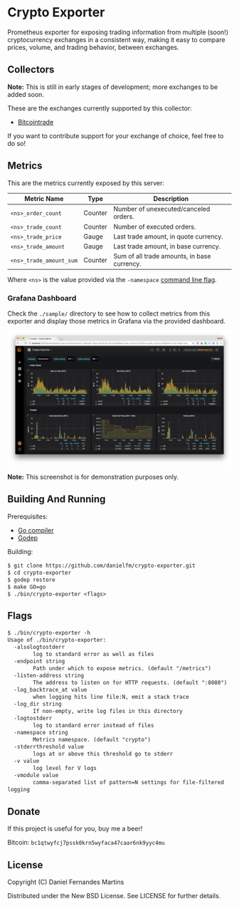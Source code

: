 # Crypto Exporter

Prometheus exporter for exposing trading information from multiple (soon!)
cryptocurrency exchanges in a consistent way, making it easy to compare prices,
volume, and trading behavior, between exchanges.

## Collectors

**Note:** This is still in early stages of development; more exchanges to be
added soon.

These are the exchanges currently supported by this collector:

- [Bitcointrade](https://bitcointrade.com.br)

If you want to contribute support for your exchange of choice, feel free to do
so!

## Metrics

This are the metrics currently exposed by this server:

| Metric Name             | Type    | Description                                 | 
|-------------------------|---------|---------------------------------------------|
| `<ns>_order_count`      | Counter | Number of unexecuted/canceled orders.       |
| `<ns>_trade_count`      | Counter | Number of executed orders.                  |
| `<ns>_trade_price`      | Gauge   | Last trade amount, in quote currency.       |
| `<ns>_trade_amount`     | Gauge   | Last trade amount, in base currency.        |
| `<ns>_trade_amount_sum` | Counter | Sum of all trade amounts, in base currency. |

Where `<ns>` is the value provided via the `-namespace` [command line flag](#flags).

### Grafana Dashboard

Check the `./sample/` directory to see how to collect metrics from this
exporter and display those metrics in Grafana via the provided dashboard.

![dashboard](./sample/img/dashboard.png)

**Note:** This screenshot is for demonstration purposes only.

## Building And Running

Prerequisites:

- [Go compiler](https://golang.org/dl/)
- [Godep](https://github.com/tools/godep)

Building:

```
$ git clone https://github.com/danielfm/crypto-exporter.git
$ cd crypto-exporter
$ godep restore
$ make GO=go
$ ./bin/crypto-exporter <flags>
```

## Flags

```
$ ./bin/crypto-exporter -h
Usage of ./bin/crypto-exporter:
  -alsologtostderr
        log to standard error as well as files
  -endpoint string
        Path under which to expose metrics. (default "/metrics")
  -listen-address string
        The address to listen on for HTTP requests. (default ":8080")
  -log_backtrace_at value
        when logging hits line file:N, emit a stack trace
  -log_dir string
        If non-empty, write log files in this directory
  -logtostderr
        log to standard error instead of files
  -namespace string
        Metrics namespace. (default "crypto")
  -stderrthreshold value
        logs at or above this threshold go to stderr
  -v value
        log level for V logs
  -vmodule value
        comma-separated list of pattern=N settings for file-filtered logging
```

## Donate

If this project is useful for you, buy me a beer!

Bitcoin: `bc1qtwyfcj7pssk0krn5wyfaca47caar6nk9yyc4mu`

## License

Copyright (C) Daniel Fernandes Martins

Distributed under the New BSD License. See LICENSE for further details.
